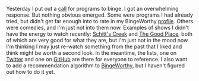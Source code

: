 Yesterday I put out a <a href="http://scripting.com/2020/10/29.html#a210605">call</a> for programs to binge. I got an overwhelming response. But nothing obvious emerged. Some were programs I had already tried, but didn't get far enough into to rate in my BingeWorthy <a href="http://my.bingeworthy.io/davewiner/">profile</a>. Others were comedies, and I'm just not into them now. Examples of shows I didn't have the energy to watch recently: <a href="http://bingeworthy.io/tv/?id=https%3A%2F%2Fwww.metacritic.com%2Ftv%2Fschitts-creek">Schitt's Creek</a> and <a href="http://bingeworthy.io/tv/?id=https%3A%2F%2Fwww.metacritic.com%2Ftv%2Fthe-good-place">The Good Place</a>, both of which are very good for what they are, but I'm just not in the mood now. I'm thinking I may just re-watch something from the past that I liked and think might be worth a second look. In the meantime, the lists, one on <a href="https://twitter.com/davewiner/status/1321921170938204167">Twitter</a> and one on <a href="https://github.com/scripting/Scripting-News/issues/192">GitHub</a> are there for everyone to reference. I also want to add a recommendation algorithm to <a href="http://bingeworthy.io/tv/">BingeWorthy</a>, but I haven't figured out how to do it yet. 
